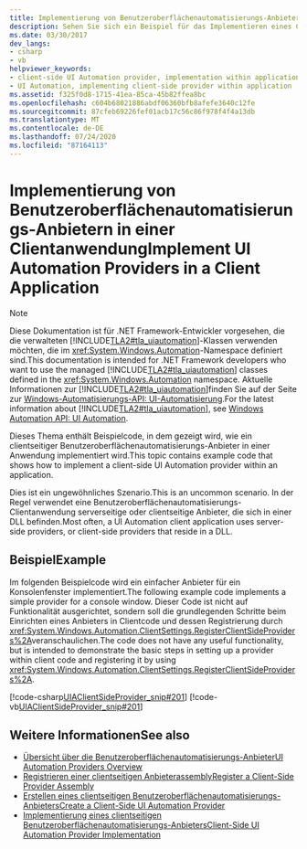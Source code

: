 ```yaml
---
title: Implementierung von Benutzeroberflächenautomatisierungs-Anbietern in einer Clientanwendung
description: Sehen Sie sich ein Beispiel für das Implementieren eines Client seitigen Benutzeroberflächenautomatisierungs-Anbieters in einer Anwendung an. Beachten Sie, dass dies ein ungewöhnliches Szenario ist.
ms.date: 03/30/2017
dev_langs:
- csharp
- vb
helpviewer_keywords:
- client-side UI Automation provider, implementation within applications
- UI Automation, implementing client-side provider within application
ms.assetid: f325f0d8-1715-41ea-85ca-45b82ffea8bc
ms.openlocfilehash: c604b68021886abdf06360bfb8afefe3640c12fe
ms.sourcegitcommit: 87cfeb69226fef01acb17c56c86f978f4f4a13db
ms.translationtype: MT
ms.contentlocale: de-DE
ms.lasthandoff: 07/24/2020
ms.locfileid: "87164113"
---
```

# <a name="implement-ui-automation-providers-in-a-client-application"></a><span data-ttu-id="2ee1e-104">Implementierung von Benutzeroberflächenautomatisierungs-Anbietern in einer Clientanwendung</span><span class="sxs-lookup"><span data-stu-id="2ee1e-104">Implement UI Automation Providers in a Client Application</span></span>
> [!NOTE]
> <span data-ttu-id="2ee1e-105">Diese Dokumentation ist für .NET Framework-Entwickler vorgesehen, die die verwalteten [!INCLUDE[TLA2#tla_uiautomation](../../../includes/tla2sharptla-uiautomation-md.md)]-Klassen verwenden möchten, die im <xref:System.Windows.Automation>-Namespace definiert sind.</span><span class="sxs-lookup"><span data-stu-id="2ee1e-105">This documentation is intended for .NET Framework developers who want to use the managed [!INCLUDE[TLA2#tla_uiautomation](../../../includes/tla2sharptla-uiautomation-md.md)] classes defined in the <xref:System.Windows.Automation> namespace.</span></span> <span data-ttu-id="2ee1e-106">Aktuelle Informationen zur [!INCLUDE[TLA2#tla_uiautomation](../../../includes/tla2sharptla-uiautomation-md.md)]finden Sie auf der Seite zur [Windows-Automatisierungs-API: UI-Automatisierung](/windows/win32/winauto/entry-uiauto-win32).</span><span class="sxs-lookup"><span data-stu-id="2ee1e-106">For the latest information about [!INCLUDE[TLA2#tla_uiautomation](../../../includes/tla2sharptla-uiautomation-md.md)], see [Windows Automation API: UI Automation](/windows/win32/winauto/entry-uiauto-win32).</span></span>  
  
 <span data-ttu-id="2ee1e-107">Dieses Thema enthält Beispielcode, in dem gezeigt wird, wie ein clientseitiger Benutzeroberflächenautomatisierungs-Anbieter in einer Anwendung implementiert wird.</span><span class="sxs-lookup"><span data-stu-id="2ee1e-107">This topic contains example code that shows how to implement a client-side UI Automation provider within an application.</span></span>  
  
 <span data-ttu-id="2ee1e-108">Dies ist ein ungewöhnliches Szenario.</span><span class="sxs-lookup"><span data-stu-id="2ee1e-108">This is an uncommon scenario.</span></span> <span data-ttu-id="2ee1e-109">In der Regel verwendet eine Benutzeroberflächenautomatisierungs-Clientanwendung serverseitige oder clientseitige Anbieter, die sich in einer DLL befinden.</span><span class="sxs-lookup"><span data-stu-id="2ee1e-109">Most often, a UI Automation client application uses server-side providers, or client-side providers that reside in a DLL.</span></span>  
  
## <a name="example"></a><span data-ttu-id="2ee1e-110">Beispiel</span><span class="sxs-lookup"><span data-stu-id="2ee1e-110">Example</span></span>  
 <span data-ttu-id="2ee1e-111">Im folgenden Beispielcode wird ein einfacher Anbieter für ein Konsolenfenster implementiert.</span><span class="sxs-lookup"><span data-stu-id="2ee1e-111">The following example code implements a simple provider for a console window.</span></span> <span data-ttu-id="2ee1e-112">Dieser Code ist nicht auf Funktionalität ausgerichtet, sondern soll die grundlegenden Schritte beim Einrichten eines Anbieters in Clientcode und dessen Registrierung durch <xref:System.Windows.Automation.ClientSettings.RegisterClientSideProviders%2A>veranschaulichen.</span><span class="sxs-lookup"><span data-stu-id="2ee1e-112">The code does not have any useful functionality, but is intended to demonstrate the basic steps in setting up a provider within client code and registering it by using <xref:System.Windows.Automation.ClientSettings.RegisterClientSideProviders%2A>.</span></span>  
  
 [!code-csharp[UIAClientSideProvider_snip#201](../../../samples/snippets/csharp/VS_Snippets_Wpf/UIAClientSideProvider_snip/CSharp/ClientImplementationProgram.cs#201)]
 [!code-vb[UIAClientSideProvider_snip#201](../../../samples/snippets/visualbasic/VS_Snippets_Wpf/UIAClientSideProvider_snip/visualbasic/clientimplementationprogram.vb#201)]  
  
## <a name="see-also"></a><span data-ttu-id="2ee1e-113">Weitere Informationen</span><span class="sxs-lookup"><span data-stu-id="2ee1e-113">See also</span></span>

- [<span data-ttu-id="2ee1e-114">Übersicht über die Benutzeroberflächenautomatisierungs-Anbieter</span><span class="sxs-lookup"><span data-stu-id="2ee1e-114">UI Automation Providers Overview</span></span>](ui-automation-providers-overview.md)
- [<span data-ttu-id="2ee1e-115">Registrieren einer clientseitigen Anbieterassembly</span><span class="sxs-lookup"><span data-stu-id="2ee1e-115">Register a Client-Side Provider Assembly</span></span>](register-a-client-side-provider-assembly.md)
- [<span data-ttu-id="2ee1e-116">Erstellen eines clientseitigen Benutzeroberflächenautomatisierungs-Anbieters</span><span class="sxs-lookup"><span data-stu-id="2ee1e-116">Create a Client-Side UI Automation Provider</span></span>](create-a-client-side-ui-automation-provider.md)
- [<span data-ttu-id="2ee1e-117">Implementierung eines clientseitigen Benutzeroberflächenautomatisierungs-Anbieters</span><span class="sxs-lookup"><span data-stu-id="2ee1e-117">Client-Side UI Automation Provider Implementation</span></span>](client-side-ui-automation-provider-implementation.md)
